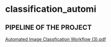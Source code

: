 # classification_automi
## PIPELINE OF THE PROJECT
[Automated Image Classfication Workflow (3).pdf](https://github.com/ZeynepRuveyda/classification_automi/files/8169902/Automated.Image.Classfication.Workflow.3.pdf)
